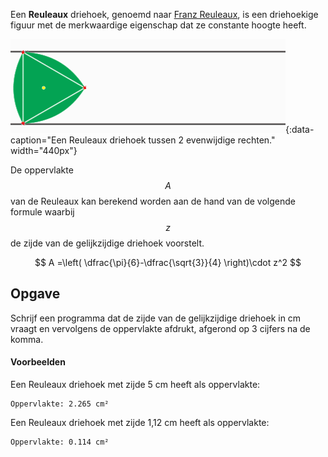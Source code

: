 Een **Reuleaux** driehoek, genoemd naar <a href="https://nl.wikipedia.org/wiki/Franz_Reuleaux" target="_blank">Franz Reuleaux</a>, is een driehoekige figuur met de merkwaardige eigenschap dat ze constante hoogte heeft.

![Een Reuleaux driehoek tussen 2 evenwijdige rechten.](media/Reuleaux_triangle_roll.gif "Afbeelding door Ruleroll op Wikimedia."){:data-caption="Een Reuleaux driehoek tussen 2 evenwijdige rechten." width="440px"}

De oppervlakte $$A$$ van de Reuleaux kan berekend worden aan de hand van de volgende formule waarbij $$z$$ de zijde van de gelijkzijdige driehoek voorstelt.

$$
    A =\left( \dfrac{\pi}{6}-\dfrac{\sqrt{3}}{4} \right)\cdot z^2
$$

## Opgave
Schrijf een programma dat de zijde van de gelijkzijdige driehoek in cm vraagt en vervolgens de oppervlakte afdrukt, afgerond op 3 cijfers na de komma.

#### Voorbeelden
Een Reuleaux driehoek met zijde 5 cm heeft als oppervlakte:
```
Oppervlakte: 2.265 cm²
```

Een Reuleaux driehoek met zijde 1,12 cm heeft als oppervlakte:
```
Oppervlakte: 0.114 cm²
```